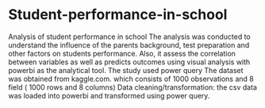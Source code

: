 # Student-performance-in-school
Analysis of student performance in school
The analysis was conducted to understand the influence of the parents background, test preparation and other factors on students performance. Also, it assess the correlation between variables as well as predicts outcomes using visual analysis with powerbi as the analytical tool. The study used power query 
The dataset was obtained from kaggle.com. which consists of 1000 observations and 8 field ( 1000 rows and 8 columns)
Data cleaning/transformation: the csv data was loaded into powerbi and transformed using power query. 

